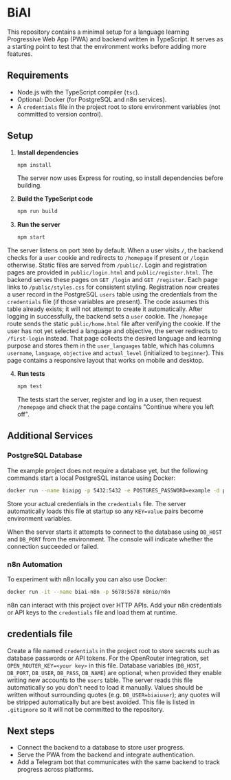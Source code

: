 # BiAI

This repository contains a minimal setup for a language learning Progressive Web App (PWA) and backend written in TypeScript. It serves as a starting point to test that the environment works before adding more features.

## Requirements

- Node.js with the TypeScript compiler (`tsc`).
- Optional: Docker (for PostgreSQL and n8n services).
- A `credentials` file in the project root to store environment variables (not committed to version control).

## Setup

1. **Install dependencies**

    ```bash
    npm install
    ```

    The server now uses Express for routing, so install dependencies before building.

2. **Build the TypeScript code**

   ```bash
   npm run build
   ```

3. **Run the server**

   ```bash
   npm start
   ```

  The server listens on port `3000` by default. When a user visits `/`, the backend checks for a `user` cookie and redirects to `/homepage` if present or `/login` otherwise. Static files are served from `/public/`.
Login and registration pages are provided in `public/login.html` and `public/register.html`. The backend serves these pages on `GET /login` and `GET /register`. Each page links to `/public/styles.css` for consistent styling. Registration now creates a user record in the PostgreSQL `users` table using the credentials from the `credentials` file (if those variables are present). The code assumes this table already exists; it will not attempt to create it automatically. After logging in successfully, the backend sets a `user` cookie.
  The `/homepage` route sends the static `public/home.html` file after verifying the cookie. If the user has not yet selected a language and objective, the server redirects to `/first-login` instead. That page collects the desired language and learning purpose and stores them in the `user_languages` table, which has columns `username`, `language`, `objective` and `actual_level` (initialized to `beginner`). This page contains a responsive layout that works on mobile and desktop.

4. **Run tests**

   ```bash
   npm test
   ```

   The tests start the server, register and log in a user, then request `/homepage` and check that the page contains "Continue where you left off".

## Additional Services

### PostgreSQL Database

The example project does not require a database yet, but the following commands start a local PostgreSQL instance using Docker:

```bash
docker run --name biaipg -p 5432:5432 -e POSTGRES_PASSWORD=example -d postgres
```

Store your actual credentials in the `credentials` file. The server automatically loads this file at startup so any `KEY=value` pairs become environment variables.

When the server starts it attempts to connect to the database using `DB_HOST` and `DB_PORT` from the environment. The console will indicate whether the connection succeeded or failed.

### n8n Automation

To experiment with n8n locally you can also use Docker:

```bash
docker run -it --name biai-n8n -p 5678:5678 n8nio/n8n
```

n8n can interact with this project over HTTP APIs. Add your n8n credentials or API keys to the `credentials` file and load them at runtime.

## credentials file

Create a file named `credentials` in the project root to store secrets such as database passwords or API tokens. For the OpenRouter integration, set `OPEN_ROUTER_KEY=<your key>` in this file. Database variables (`DB_HOST`, `DB_PORT`, `DB_USER`, `DB_PASS`, `DB_NAME`) are optional; when provided they enable writing new accounts to the `users` table. The server reads this file automatically so you don't need to load it manually. Values should be written without surrounding quotes (e.g. `DB_USER=biaiuser`); any quotes will be stripped automatically but are best avoided. This file is listed in `.gitignore` so it will not be committed to the repository.

## Next steps

- Connect the backend to a database to store user progress.
- Serve the PWA from the backend and integrate authentication.
- Add a Telegram bot that communicates with the same backend to track progress across platforms.
